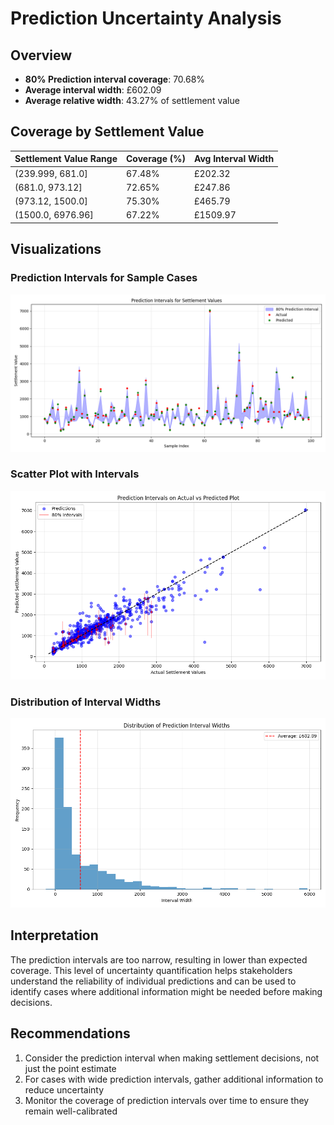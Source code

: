 # Prediction Uncertainty Analysis

## Overview

- **80% Prediction interval coverage**: 70.68%
- **Average interval width**: £602.09
- **Average relative width**: 43.27% of settlement value

## Coverage by Settlement Value

| Settlement Value Range | Coverage (%) | Avg Interval Width |
|------------------------|--------------|--------------------|
| (239.999, 681.0] | 67.48% | £202.32 |
| (681.0, 973.12] | 72.65% | £247.86 |
| (973.12, 1500.0] | 75.30% | £465.79 |
| (1500.0, 6976.96] | 67.22% | £1509.97 |

## Visualizations

### Prediction Intervals for Sample Cases

![Prediction Intervals](prediction_intervals.png)

### Scatter Plot with Intervals

![Interval Scatter](interval_scatter.png)

### Distribution of Interval Widths

![Interval Width Distribution](interval_width_distribution.png)

## Interpretation

The prediction intervals are too narrow, resulting in lower than expected coverage. This level of uncertainty quantification helps stakeholders understand the reliability of individual predictions and can be used to identify cases where additional information might be needed before making decisions.

## Recommendations

1. Consider the prediction interval when making settlement decisions, not just the point estimate
2. For cases with wide prediction intervals, gather additional information to reduce uncertainty
3. Monitor the coverage of prediction intervals over time to ensure they remain well-calibrated
